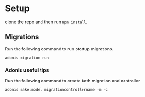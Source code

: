 # Setup

clone the repo and then run `npm install`.


## Migrations

Run the following command to run startup migrations.

```js
adonis migration:run
```

### Adonis useful tips

Run the following command to create both migration and controller

```js
adonis make:model migrationcontrollername -m -c
```

